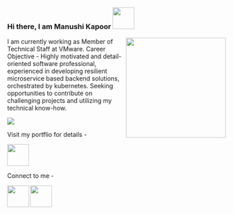 ### Hi there,  I am Manushi Kapoor    <img src="https://media.giphy.com/media/mGcNjsfWAjY5AEZNw6/giphy.gif" width="50">

<img align='right' src="https://media1.giphy.com/media/du3J3cXyzhj75IOgvA/200.webp?cid=ecf05e47e2efb8d7f7b1bd09baa8df6381d160134e5cc619&rid=200.webp" width="230">
  
I am currently working as Member of Technical Staff at VMware. 
Career Objective - Highly motivated and detail-oriented software professional, experienced in developing resilient microservice based backend solutions, orchestrated by kubernetes. Seeking opportunities to contribute on challenging projects and utilizing my technical know-how.
  
  
  <img src="https://github-readme-stats.vercel.app/api/top-langs/?username=manushikapoor&layout=compact&theme=dark"/>  
  
  

Visit my portflio for details - 
  
<a href="https://manushikapoor.github.io/">
  <img   src="https://img.icons8.com/bubbles/2x/monitor.png" width="50">
</a>  
  
   
   


  
  
  
  
Connect to me -  


  <a href="https://www.linkedin.com/in/manushi-kapoor-b628b5180/">
  <img  align="left"src="https://img.icons8.com/bubbles/50/000000/linkedin.png" width="50">
</a> 
<a href="mailto: manushikapoor@gmail.com">
  <img align="left" src="https://img.icons8.com/bubbles/2x/gmail.png" width="50">
</a>  

  
  

<!--
**manushikapoor/manushikapoor** is a ✨ _special_ ✨ repository because its `README.md` (this file) appears on your GitHub profile.

Here are some ideas to get you started:

- 🔭 I’m currently working on ...
- 🌱 I’m currently learning ...
- 👯 I’m looking to collaborate on ...
- 🤔 I’m looking for help with ...
- 💬 Ask me about ...
- 📫 How to reach me: ...
- 😄 Pronouns: ...
- ⚡ Fun fact: ...
-->
